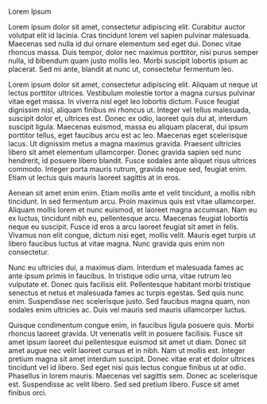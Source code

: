 Lorem Ipsum

Lorem ipsum dolor sit amet, consectetur adipiscing elit. Curabitur auctor volutpat elit id lacinia. Cras tincidunt lorem vel sapien pulvinar malesuada. Maecenas sed nulla id dui ornare elementum sed eget dui. Donec vitae rhoncus massa. Duis tempor, dolor nec maximus porttitor, nisi purus semper nulla, id bibendum quam justo mollis leo. Morbi suscipit lobortis ipsum ac placerat. Sed mi ante, blandit at nunc ut, consectetur fermentum leo.

Lorem ipsum dolor sit amet, consectetur adipiscing elit. Aliquam ut neque ut lectus porttitor ultrices. Vestibulum molestie tortor a magna cursus pulvinar vitae eget massa. In viverra nisl eget leo lobortis dictum. Fusce feugiat dignissim nisl, aliquam finibus mi rhoncus ut. Integer vel tellus malesuada, suscipit dolor et, ultrices est. Donec ex odio, laoreet quis dui at, interdum suscipit ligula. Maecenas euismod, massa eu aliquam placerat, dui ipsum porttitor tellus, eget faucibus arcu est ac leo. Maecenas eget scelerisque lacus. Ut dignissim metus a magna maximus gravida. Praesent ultricies libero sit amet elementum ullamcorper. Donec gravida sapien sed nunc hendrerit, id posuere libero blandit. Fusce sodales ante aliquet risus ultrices commodo. Integer porta mauris rutrum, gravida neque sed, feugiat enim. Etiam ut lectus quis mauris laoreet sagittis at in eros.

Aenean sit amet enim enim. Etiam mollis ante et velit tincidunt, a mollis nibh tincidunt. In sed fermentum arcu. Proin maximus quis est vitae ullamcorper. Aliquam mollis lorem et nunc euismod, et laoreet magna accumsan. Nam eu ex luctus, tincidunt nibh eu, pellentesque arcu. Maecenas feugiat lobortis neque eu suscipit. Fusce id eros a arcu laoreet feugiat sit amet in felis. Vivamus non elit congue, dictum nisi eget, mollis velit. Mauris eget turpis ut libero faucibus luctus at vitae magna. Nunc gravida quis enim non consectetur.

Nunc eu ultricies dui, a maximus diam. Interdum et malesuada fames ac ante ipsum primis in faucibus. In tristique odio urna, vitae rutrum leo vulputate et. Donec quis facilisis elit. Pellentesque habitant morbi tristique senectus et netus et malesuada fames ac turpis egestas. Sed quis nunc enim. Suspendisse nec scelerisque justo. Sed faucibus magna quam, non sodales enim ultricies ac. Duis vel mauris sed mauris ullamcorper luctus.

Quisque condimentum congue enim, in faucibus ligula posuere quis. Morbi rhoncus laoreet gravida. Ut venenatis velit in posuere facilisis. Fusce sit amet ipsum laoreet dui pellentesque euismod sit amet ut diam. Donec sit amet augue nec velit laoreet cursus et in nibh. Nam ut mollis est. Integer pretium magna sit amet interdum suscipit. Donec vitae erat et dolor ultrices tincidunt vel id libero. Sed eget nisi quis lectus congue finibus ut at odio. Phasellus in lorem mauris. Maecenas vel sagittis sem. Donec ac scelerisque est. Suspendisse ac velit libero. Sed sed pretium libero. Fusce sit amet finibus orci.